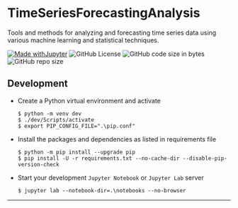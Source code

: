 # TimeSeriesForecastingAnalysis

Tools and methods for analyzing and forecasting time series data using various machine learning and statistical techniques.

[![Made withJupyter](https://img.shields.io/badge/Made%20with-Jupyter-orange?style=for-the-badge&logo=Jupyter)](https://jupyter.org/try)	![GitHub License](https://img.shields.io/github/license/shortthirdman/TimeSeriesForecastingAnalysis?style=for-the-badge)	![GitHub code size in bytes](https://img.shields.io/github/languages/code-size/shortthirdman/TimeSeriesForecastingAnalysis?style=for-the-badge)	![GitHub repo size](https://img.shields.io/github/repo-size/shortthirdman/TimeSeriesForecastingAnalysis?style=for-the-badge)

## Development

  - Create a Python virtual environment and activate
	
	```shell
	$ python -m venv dev
	$ ./dev/Scripts/activate
	$ export PIP_CONFIG_FILE=".\pip.conf"
	```

  - Install the packages and dependencies as listed in requirements file
	
	```shell
	$ python -m pip install --upgrade pip
	$ pip install -U -r requirements.txt --no-cache-dir --disable-pip-version-check
	```

  - Start your development `Jupyter Notebook` or `Jupyter Lab` server
	
	```shell
	$ jupyter lab --notebook-dir=.\notebooks --no-browser
	```

---